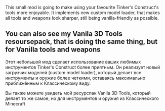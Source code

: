 This small mod is going to make using your favourite Tinker's Construct's tools more enjoyable.
It implements new custom model loader, that makes all tools and weapons look sharper, still being vanilla-friendly as possible.

You can also see my Vanila 3D Tools resoursepack, that is doing the same thing, but for Vanilla tools and weapons
-------------------------------------------------------------------------------------------------------------------------------
Этот небольшой мод сделает использование ваших любимых инструментов Tinker's Construct более приятным.
Он реализует новый загрузчик моделей (custom model loader), который делает все инструменты и оружие более четкими,
оставаясь максимально приближённым к Классическому виду.

Вы также можете увидеть мой ресурспак Vanila 3D Tools, который делает то же самое, но для инструментов и оружия из Классического Minecraft
